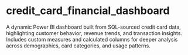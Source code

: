 # credit_card_financial_dashboard
A dynamic Power BI dashboard built from SQL-sourced credit card data, highlighting customer behavior, revenue trends, and transaction insights. Includes custom measures and calculated columns for deeper analysis across demographics, card categories, and usage patterns.
